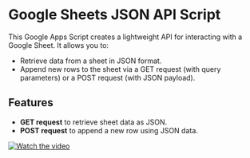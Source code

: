 # Google Sheets JSON API Script

This Google Apps Script creates a lightweight API for interacting with a Google Sheet. It allows you to:
- Retrieve data from a sheet in JSON format.
- Append new rows to the sheet via a GET request (with query parameters) or a POST request (with JSON payload).

## Features
- **GET request** to retrieve sheet data as JSON.
- **POST request** to append a new row using JSON data.

[![Watch the video](https://img.youtube.com/vi/BjnEmencMf0/0.jpg)](https://www.youtube.com/watch?v=BjnEmencMf0)

